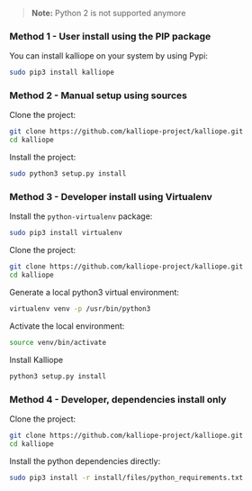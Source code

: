 > **Note:** Python 2 is not supported anymore

### Method 1 - User install using the PIP package

You can install kalliope on your system by using Pypi:

```bash
sudo pip3 install kalliope
```

### Method 2 - Manual setup using sources

Clone the project:

```bash
git clone https://github.com/kalliope-project/kalliope.git
cd kalliope
```

Install the project:

```bash
sudo python3 setup.py install
```

### Method 3 - Developer install using Virtualenv

Install the `python-virtualenv` package:

```bash
sudo pip3 install virtualenv
```

Clone the project:

```bash
git clone https://github.com/kalliope-project/kalliope.git
cd kalliope
```

Generate a local python3 virtual environment:

```bash
virtualenv venv -p /usr/bin/python3
```

Activate the local environment:

```bash
source venv/bin/activate
```

Install Kalliope

```bash
python3 setup.py install
```

### Method 4 - Developer, dependencies install only

Clone the project:

```bash
git clone https://github.com/kalliope-project/kalliope.git
cd kalliope
```

Install the python dependencies directly:

```bash
sudo pip3 install -r install/files/python_requirements.txt
```
